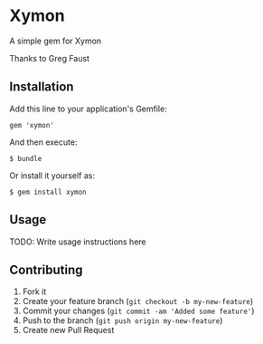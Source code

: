 # Xymon

A simple gem for Xymon

Thanks to Greg Faust

## Installation

Add this line to your application's Gemfile:

    gem 'xymon'

And then execute:

    $ bundle

Or install it yourself as:

    $ gem install xymon

## Usage

TODO: Write usage instructions here

## Contributing

1. Fork it
2. Create your feature branch (`git checkout -b my-new-feature`)
3. Commit your changes (`git commit -am 'Added some feature'`)
4. Push to the branch (`git push origin my-new-feature`)
5. Create new Pull Request
